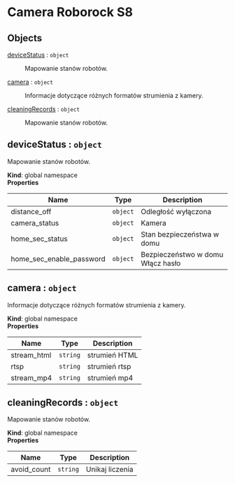 # Camera Roborock S8

## Objects

<dl>
<dt><a href="#deviceStatus">deviceStatus</a> : <code>object</code></dt>
<dd><p>Mapowanie stanów robotów.</p>
</dd>
<dt><a href="#camera">camera</a> : <code>object</code></dt>
<dd><p>Informacje dotyczące różnych formatów strumienia z kamery.</p>
</dd>
<dt><a href="#cleaningRecords">cleaningRecords</a> : <code>object</code></dt>
<dd><p>Mapowanie stanów robotów.</p>
</dd>
</dl>

<a name="deviceStatus"></a>

## deviceStatus : <code>object</code>
Mapowanie stanów robotów.

**Kind**: global namespace  
**Properties**

| Name | Type | Description |
| --- | --- | --- |
| distance_off | <code>object</code> | Odległość wyłączona |
| camera_status | <code>object</code> | Kamera |
| home_sec_status | <code>object</code> | Stan bezpieczeństwa w domu |
| home_sec_enable_password | <code>object</code> | Bezpieczeństwo w domu Włącz hasło |

<a name="camera"></a>

## camera : <code>object</code>
Informacje dotyczące różnych formatów strumienia z kamery.

**Kind**: global namespace  
**Properties**

| Name | Type | Description |
| --- | --- | --- |
| stream_html | <code>string</code> | strumień HTML |
| rtsp | <code>string</code> | strumień rtsp |
| stream_mp4 | <code>string</code> | strumień mp4 |

<a name="cleaningRecords"></a>

## cleaningRecords : <code>object</code>
Mapowanie stanów robotów.

**Kind**: global namespace  
**Properties**

| Name | Type | Description |
| --- | --- | --- |
| avoid_count | <code>string</code> | Unikaj liczenia |

